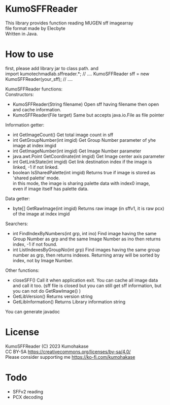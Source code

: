 # KumoSFFReader
This library provides function reading MUGEN sff imagearray   
file format made by Elecbyte  
Written in Java.   
   
# How to use
first, please add library jar to class path. and   
	import kumotechmadlab.sffreader.*;
	// ....
	KumoSFFReader sff = new KumoSFFReader(your_sff);
	// ....
   
KumoSFFReader functions:   
Constructors:   
- KumoSFFReader(String filename)
Open sff having filename then open and cache information.
- KumoSFFReader(File target)
Same but accepts java.io.File as file pointer
  
Information getter:   
- int GetImageCount()
Get total image count in sff
- int GetGroupNumber(int imgid)
Get Group Number parameter of yhe image at index imgid
- int GetImageNumber(int imgid)
Get Image Number parameter
- java.awt.Point GetCoordinate(int imgid)
Get Image center axis parameter
- int GetLinkState(int imgid)
Get link destination index if the image is linked, -1 if not linked.
- boolean IsSharedPalette(int imgid)
Returns true if image is stored as 'shared palette' mode.  
in this mode, the image is sharing palette data with index0 image,  
even if image itself has palette data.  
  
Data getter:  
- byte\[\] GetRawImage(int imgid)
Returns raw image (in sffv1, it is raw pcx) of the image at index imgid
  
Searchers:   
- int FindIndexByNumbers(int grp, int ino)
Find image having the same Group Number as grp and the same Image Number as ino
then returns index, -1 if not found.
- int ListIndexesByGroupNo(int grp)
Find images having the same group number as grp,
then returns indexes. Returning array will be sorted by index, not by Image Number.
  
Other functions:  
- closeSFF()
Call it when application exit. You can cache all image data and call it too.
(sff file is closed but you can still get sff information, but you can not do
GetRawImage() )
- GetLibVersion()
Returns version string
- GetLibInformation()
Returns Library information string

You can generate javadoc         

# License
KumoSFFReader (C) 2023 Kumohakase    
CC BY-SA https://creativecommons.org/licenses/by-sa/4.0/    
Please consider supporting me https://ko-fi.com/kumohakase  

# Todo
- SFFv2 reading
- PCX decoding
